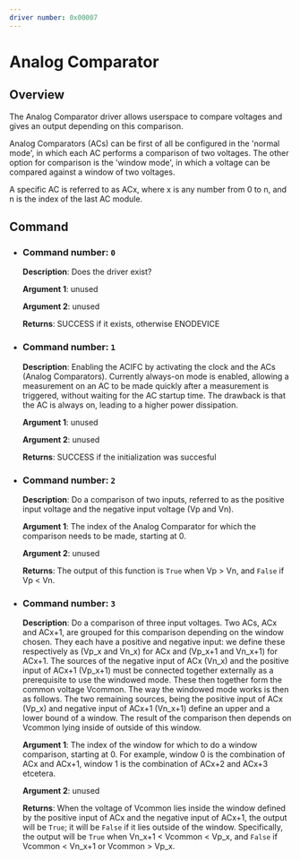 ```yaml
---
driver number: 0x00007
---
```


# Analog Comparator

## Overview

The Analog Comparator driver allows userspace to compare voltages and
gives an output depending on this comparison. 

Analog Comparators (ACs) can be first of all be configured in the 'normal mode', in which each AC performs a comparison of two
voltages. The other option for comparison is the 'window mode', in which a
voltage can be compared against a window of two voltages.

A specific AC is referred to as ACx, where x is any number from 0 to n, and n is
the index of the last AC module.

## Command

  * ### Command number: `0`

    **Description**: Does the driver exist?

    **Argument 1**: unused

    **Argument 2**: unused

    **Returns**: SUCCESS if it exists, otherwise ENODEVICE

  * ### Command number: `1`

    **Description**: Enabling the ACIFC by activating the clock and the
    ACs (Analog Comparators). Currently always-on mode is
    enabled, allowing a measurement on an AC to be made quickly after a
    measurement is triggered, without waiting for the AC startup time. The
    drawback is that the AC is always on, leading to a higher power dissipation.

    **Argument 1**: unused

    **Argument 2**: unused

    **Returns**: SUCCESS if the initialization was succesful


  * ### Command number: `2`

    **Description**: Do a comparison of two inputs, referred to as the positive
    input voltage and the negative input voltage (Vp and Vn).

    **Argument 1**: The index of the Analog Comparator for which the comparison
    needs to be made, starting at 0.

    **Argument 2**: unused

    **Returns**: The output of this function is `True` when Vp > Vn, and 
    `False` if Vp < Vn.

  * ### Command number: `3`

    **Description**: Do a comparison of three input voltages. Two ACs, ACx and
    ACx+1, are grouped for this comparison depending on the window chosen. They
    each have a positive and negative input: we define these respectively as (Vp_x
    and Vn_x) for ACx and (Vp_x+1 and Vn_x+1) for ACx+1. The sources of the
    negative input of ACx (Vn_x) and the positive input of ACx+1 (Vp_x+1) must be
    connected together externally as a prerequisite to use the windowed mode. These
    then together form the common voltage Vcommon.  The way the windowed mode
    works is then as follows. The two remaining sources, being the positive input
    of ACx (Vp_x) and negative input of ACx+1 (Vn_x+1) define an upper and a lower
    bound of a window. The result of the comparison then depends on Vcommon lying
    inside of outside of this window.

    **Argument 1**: The index of the window for which to do a window comparison,
    starting at 0. For example, window 0 is the combination of ACx and ACx+1,
    window 1 is the combination of ACx+2 and ACx+3 etcetera.

    **Argument 2**: unused

    **Returns**: When the voltage of Vcommon lies inside the window defined by
    the positive input of ACx and the negative input of ACx+1, the output will be
    `True`; it will be `False` if it lies outside of the window.  Specifically, the
    output will be `True` when Vn_x+1 < Vcommon < Vp_x, and `False` if Vcommon <
    Vn_x+1 or Vcommon > Vp_x.

